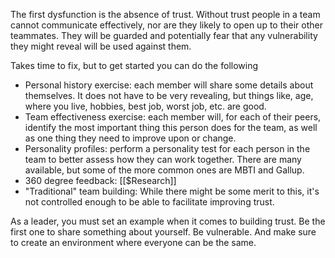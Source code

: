 The first dysfunction is the absence of trust. Without trust people in a team cannot communicate effectively, nor are they likely to open up to their other teammates. They will be guarded and potentially fear that any vulnerability they might reveal will be used against them.

Takes time to fix, but to get started you can do the following
- Personal history exercise: each member will share some details about themselves. It does not have to be very revealing, but things like, age, where you live, hobbies, best job, worst job, etc. are good.
- Team effectiveness exercise: each member will, for each of their peers, identify the most important thing this person does for the team, as well as one thing they need to improve upon or change.
- Personality profiles: perform a personality test for each person in the team to better assess how they can work together. There are many available, but some of the more common ones are MBTI and Gallup.
- 360 degree feedback: [[$Research]]
- "Traditional" team building: While there might be some merit to this, it's not controlled enough to be able to facilitate improving trust.

As a leader, you must set an example when it comes to building trust. Be the first one to share something about yourself. Be vulnerable. And make sure to create an environment where everyone can be the same.
